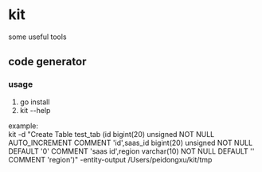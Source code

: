# kit
some useful tools  

## code generator
### usage

1. go install
2. kit --help

example:  
kit -d "Create Table test_tab (id bigint(20) unsigned NOT NULL AUTO_INCREMENT COMMENT 'id',saas_id bigint(20) unsigned NOT NULL DEFAULT '0' COMMENT 'saas id',region varchar(10) NOT NULL DEFAULT '' COMMENT 'region')" -entity-output /Users/peidongxu/kit/tmp
